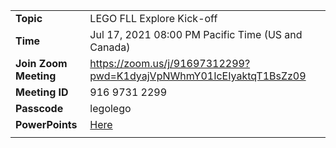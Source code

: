 |   |   |
|---|---|
|**Topic** | LEGO FLL Explore Kick-off|
|**Time** | Jul 17, 2021 08:00 PM Pacific Time (US and Canada) |
| **Join Zoom Meeting** | https://zoom.us/j/91697312299?pwd=K1dyajVpNWhmY01IcEIyaktqT1BsZz09 |
|**Meeting ID** | 916 9731 2299 |
| **Passcode** | legolego |
| **PowerPoints** | [Here](./2021-07-17-meetup-00.pptx)|
|   |   |